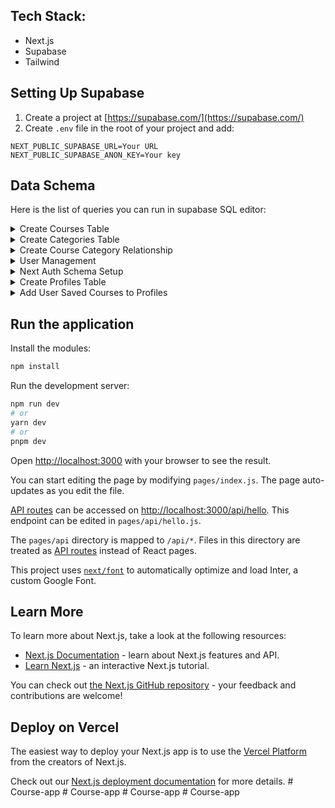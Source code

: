 ## Tech Stack:
* Next.js
* Supabase
* Tailwind

## Setting Up Supabase
1. Create a project at [https://supabase.com/](https://supabase.com/)
2. Create `.env` file in the root of your project and add:
  ```
  NEXT_PUBLIC_SUPABASE_URL=Your URL
  NEXT_PUBLIC_SUPABASE_ANON_KEY=Your key
  ```
  
## Data Schema
Here is the list of queries you can run in supabase SQL editor:
<details>
<summary>Create Courses Table</summary>
  ```
    INSERT INTO courses (title, description, category, price)
  VALUES 
    ('Introduction to Web Development', 'Learn the basics of web development with HTML, CSS, and JavaScript.', 'Web Development', 29.99),
    ('Python for Data Science', 'Master Python programming for data science and machine learning.', 'Data Science', 49.99),
    ('JavaScript Fundamentals', 'Deep dive into JavaScript fundamentals and build modern web applications.', 'Web Development', 39.99),
    ('Introduction to Artificial Intelligence', 'Learn the basics of artificial intelligence and machine learning.', 'Artificial Intelligence', 59.99),
    ('Database Design and Management', 'Master the principles of database design and management for efficient data storage.', 'Database Management', 34.99);
  ```
</details>
  
<details>
<summary>Create Categories Table</summary>
  ```
    -- Create the categories table
CREATE TABLE categories (
  id SERIAL PRIMARY KEY,
  name VARCHAR(255) NOT NULL
);
-- Insert sample data into categories table
INSERT INTO categories (name) VALUES ('Math');
INSERT INTO categories (name) VALUES ('Science');
INSERT INTO categories (name) VALUES ('History');
  ```
</details>
  
<details>
<summary>Create Course Category Relationship</summary>
  ```
-- Add a 'category_id' column of type UUID to the 'courses' table
ALTER TABLE courses ADD COLUMN category_id UUID;
-- Create the courses_categories junction table
CREATE TABLE courses_categories (
  id SERIAL PRIMARY KEY,
  course_id UUID REFERENCES courses(id) ON DELETE CASCADE,
  category_id INT REFERENCES categories(id) ON DELETE CASCADE
);
-- Add a unique constraint to prevent duplicate links
ALTER TABLE courses_categories
ADD CONSTRAINT unique_course_category
UNIQUE (course_id, category_id);
  ```
</details>
<details>
<summary>User Management</summary>
For this step to work don't forget to enable authentication
  ```
-- Create a table for public profiles
create table profiles (
  id uuid references auth.users on delete cascade not null primary key,
  updated_at timestamp with time zone,
  username text unique,
  full_name text,
  avatar_url text,
  website text,
  constraint username_length check (char_length(username) >= 3)
);
-- Set up Row Level Security (RLS)
-- See https://supabase.com/docs/guides/auth/row-level-security for more details.
alter table profiles
  enable row level security;
create policy "Public profiles are viewable by everyone." on profiles
  for select using (true);
create policy "Users can insert their own profile." on profiles
  for insert with check (auth.uid() = id);
create policy "Users can update own profile." on profiles
  for update using (auth.uid() = id);
-- This trigger automatically creates a profile entry when a new user signs up via Supabase Auth.
-- See https://supabase.com/docs/guides/auth/managing-user-data#using-triggers for more details.
create function public.handle_new_user()
returns trigger as $$
begin
  insert into public.profiles (id, full_name, avatar_url)
  values (new.id, new.raw_user_meta_data->>'full_name', new.raw_user_meta_data->>'avatar_url');
  return new;
end;
$$ language plpgsql security definer;
create trigger on_auth_user_created
  after insert on auth.users
  for each row execute procedure public.handle_new_user();
-- Set up Storage!
insert into storage.buckets (id, name)
  values ('avatars', 'avatars');
-- Set up access controls for storage.
-- See https://supabase.com/docs/guides/storage#policy-examples for more details.
create policy "Avatar images are publicly accessible." on storage.objects
  for select using (bucket_id = 'avatars');
create policy "Anyone can upload an avatar." on storage.objects
  for insert with check (bucket_id = 'avatars');
  ```
</details>
  
<details>
<summary>Next Auth Schema Setup</summary>
  ```
CREATE SCHEMA next_auth;
GRANT USAGE ON SCHEMA next_auth TO service_role;
GRANT ALL ON SCHEMA next_auth TO postgres;
CREATE TABLE IF NOT EXISTS next_auth.users
(
    id uuid NOT NULL DEFAULT uuid_generate_v4(),
    name text,
    email text,
    "emailVerified" timestamp with time zone,
    image text,
    CONSTRAINT users_pkey PRIMARY KEY (id),
    CONSTRAINT email_unique UNIQUE (email)
);
GRANT ALL ON TABLE next_auth.users TO postgres;
GRANT ALL ON TABLE next_auth.users TO service_role;
CREATE FUNCTION next_auth.uid() RETURNS uuid
    LANGUAGE sql STABLE
    AS $$
  select
    coalesce(
        nullif(current_setting('request.jwt.claim.sub', true), ''),
        (nullif(current_setting('request.jwt.claims', true), '')::jsonb ->> 'sub')
    )::uuid
$$;
CREATE TABLE IF NOT EXISTS  next_auth.sessions
(
    id uuid NOT NULL DEFAULT uuid_generate_v4(),
    expires timestamp with time zone NOT NULL,
    "sessionToken" text NOT NULL,
    "userId" uuid,
    CONSTRAINT sessions_pkey PRIMARY KEY (id),
    CONSTRAINT sessionToken_unique UNIQUE ("sessionToken"),
    CONSTRAINT "sessions_userId_fkey" FOREIGN KEY ("userId")
        REFERENCES  next_auth.users (id) MATCH SIMPLE
        ON UPDATE NO ACTION
        ON DELETE CASCADE
);
GRANT ALL ON TABLE next_auth.sessions TO postgres;
GRANT ALL ON TABLE next_auth.sessions TO service_role;
CREATE TABLE IF NOT EXISTS  next_auth.accounts
(
    id uuid NOT NULL DEFAULT uuid_generate_v4(),
    type text NOT NULL,
    provider text NOT NULL,
    "providerAccountId" text NOT NULL,
    refresh_token text,
    access_token text,
    expires_at bigint,
    token_type text,
    scope text,
    id_token text,
    session_state text,
    oauth_token_secret text,
    oauth_token text,
    "userId" uuid,
    CONSTRAINT accounts_pkey PRIMARY KEY (id),
    CONSTRAINT provider_unique UNIQUE (provider, "providerAccountId"),
    CONSTRAINT "accounts_userId_fkey" FOREIGN KEY ("userId")
        REFERENCES  next_auth.users (id) MATCH SIMPLE
        ON UPDATE NO ACTION
        ON DELETE CASCADE
);
GRANT ALL ON TABLE next_auth.accounts TO postgres;
GRANT ALL ON TABLE next_auth.accounts TO service_role;
CREATE TABLE IF NOT EXISTS  next_auth.verification_tokens
(
    identifier text,
    token text,
    expires timestamp with time zone NOT NULL,
    CONSTRAINT verification_tokens_pkey PRIMARY KEY (token),
    CONSTRAINT token_unique UNIQUE (token),
    CONSTRAINT token_identifier_unique UNIQUE (token, identifier)
);
GRANT ALL ON TABLE next_auth.verification_tokens TO postgres;
GRANT ALL ON TABLE next_auth.verification_tokens TO service_role;
  ```
</details> 
<details>
<summary>Create Profiles Table</summary>
  ```
CREATE TABLE profiles (
  id SERIAL PRIMARY KEY,
  user_id UUID REFERENCES auth.users(id),
  username TEXT UNIQUE,
  full_name TEXT,
  bio TEXT,
  avatar_url TEXT,
  created_at TIMESTAMP NOT NULL DEFAULT NOW(),
  updated_at TIMESTAMP NOT NULL DEFAULT NOW()
);
ALTER TABLE profiles ADD COLUMN gender TEXT;
ALTER TABLE profiles ADD COLUMN birthdate DATE;
  ```
</details>
<details>
<summary>Add User Saved Courses to Profiles</summary>
  ```
-- Create user_saved_courses table
CREATE TABLE user_saved_courses (
  id SERIAL PRIMARY KEY,
  user_id UUID REFERENCES auth.users(id) ON DELETE CASCADE,
  course_id UUID REFERENCES courses(id) ON DELETE CASCADE,
  created_at TIMESTAMP WITH TIME ZONE DEFAULT NOW(),
  updated_at TIMESTAMP WITH TIME ZONE DEFAULT NOW()
);
-- Add a unique constraint to prevent duplicate saves
ALTER TABLE user_saved_courses
ADD CONSTRAINT unique_user_course
UNIQUE (user_id, course_id);
-- Update courses table to add a 'saved_count' column that tracks the number of times a course has been saved
ALTER TABLE courses
ADD COLUMN saved_count INT DEFAULT 0;
-- Update user_saved_courses table to increment the saved_count column of a course when a new saved course is created
CREATE OR REPLACE FUNCTION increment_saved_count()
RETURNS TRIGGER AS $$
BEGIN
  UPDATE courses
  SET saved_count = saved_count + 1
  WHERE id = NEW.course_id;
  RETURN NEW;
END;
$$ LANGUAGE plpgsql;
CREATE TRIGGER increment_saved_count_trigger
AFTER INSERT ON user_saved_courses
FOR EACH ROW
EXECUTE FUNCTION increment_saved_count();
-- Update user_saved_courses table to decrement the saved_count column of a course when a saved course is deleted
CREATE OR REPLACE FUNCTION decrement_saved_count()
RETURNS TRIGGER AS $$
BEGIN
  UPDATE courses
  SET saved_count = saved_count - 1
  WHERE id = OLD.course_id;
  RETURN OLD;
END;
$$ LANGUAGE plpgsql;
CREATE TRIGGER decrement_saved_count_trigger
AFTER DELETE ON user_saved_courses
FOR EACH ROW
EXECUTE FUNCTION decrement_saved_count();
  ```
</details>



## Run the application

Install the modules:

```bash
npm install
```

Run the development server:

```bash
npm run dev
# or
yarn dev
# or
pnpm dev
```

Open [http://localhost:3000](http://localhost:3000) with your browser to see the result.

You can start editing the page by modifying `pages/index.js`. The page auto-updates as you edit the file.

[API routes](https://nextjs.org/docs/api-routes/introduction) can be accessed on [http://localhost:3000/api/hello](http://localhost:3000/api/hello). This endpoint can be edited in `pages/api/hello.js`.

The `pages/api` directory is mapped to `/api/*`. Files in this directory are treated as [API routes](https://nextjs.org/docs/api-routes/introduction) instead of React pages.

This project uses [`next/font`](https://nextjs.org/docs/basic-features/font-optimization) to automatically optimize and load Inter, a custom Google Font.

## Learn More

To learn more about Next.js, take a look at the following resources:

- [Next.js Documentation](https://nextjs.org/docs) - learn about Next.js features and API.
- [Learn Next.js](https://nextjs.org/learn) - an interactive Next.js tutorial.

You can check out [the Next.js GitHub repository](https://github.com/vercel/next.js/) - your feedback and contributions are welcome!

## Deploy on Vercel

The easiest way to deploy your Next.js app is to use the [Vercel Platform](https://vercel.com/new?utm_medium=default-template&filter=next.js&utm_source=create-next-app&utm_campaign=create-next-app-readme) from the creators of Next.js.

Check out our [Next.js deployment documentation](https://nextjs.org/docs/deployment) for more details.
#   C o u r s e - a p p  
 #   C o u r s e - a p p  
 #   C o u r s e - a p p  
 #   C o u r s e - a p p  
 